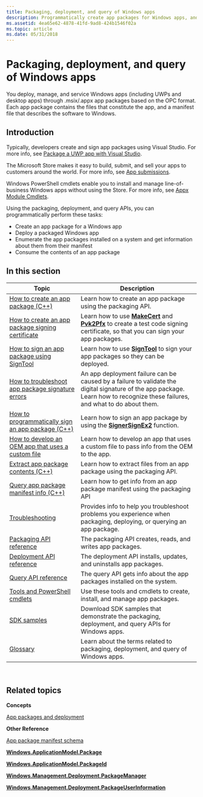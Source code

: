 ```yaml
---
title: Packaging, deployment, and query of Windows apps
description: Programmatically create app packages for Windows apps, and install, update, query, and uninstall app packages.
ms.assetid: 4ea65e62-4878-41fd-9ad8-424b1546f02a
ms.topic: article
ms.date: 05/31/2018
---
```


# Packaging, deployment, and query of Windows apps

You deploy, manage, and service Windows apps (including UWPs and desktop apps) through .msix/.appx app packages based on the OPC format. Each app package contains the files that constitute the app, and a manifest file that describes the software to Windows.

## Introduction

Typically, developers create and sign app packages using Visual Studio. For more info, see [Package a UWP app with Visual Studio](https://docs.microsoft.com/windows/msix/package/packaging-uwp-apps?redirectedfrom=MSDN).

The Microsoft Store makes it easy to build, submit, and sell your apps to customers around the world. For more info, see [App submissions](https://docs.microsoft.com/windows/uwp/publish/app-submissions?redirectedfrom=MSDN).

Windows PowerShell cmdlets enable you to install and manage line-of-business Windows apps without using the Store. For more info, see [Appx Module Cmdlets](https://docs.microsoft.com/powershell/module/appx/index?redirectedfrom=MSDN&view=win10-ps).

Using the packaging, deployment, and query APIs, you can programmatically perform these tasks:

-   Create an app package for a Windows app
-   Deploy a packaged Windows app
-   Enumerate the app packages installed on a system and get information about them from their manifest
-   Consume the contents of an app package

## In this section



| Topic                                                                                                    | Description                                                                                                                                                                           |
|----------------------------------------------------------------------------------------------------------|---------------------------------------------------------------------------------------------------------------------------------------------------------------------------------------|
| [How to create an app package (C++)](how-to-create-a-package.md)                                        | Learn how to create an app package using the packaging API.                                                                                                                           |
| [How to create an app package signing certificate](how-to-create-a-package-signing-certificate.md)      | Learn how to use [**MakeCert**](https://docs.microsoft.com/windows-hardware/drivers/devtest/makecert) and [**Pvk2Pfx**](https://docs.microsoft.com/windows-hardware/drivers/devtest/pvk2pfx) to create a test code signing certificate, so that you can sign your app packages. |
| [How to sign an app package using SignTool](how-to-sign-a-package-using-signtool.md)                    | Learn how to use [**SignTool**](https://docs.microsoft.com/windows-hardware/drivers/devtest/signtool) to sign your app packages so they can be deployed.                                                                    |
| [How to troubleshoot app package signature errors](how-to-troubleshoot-app-package-signature-errors.md) | An app deployment failure can be caused by a failure to validate the digital signature of the app package. Learn how to recognize these failures, and what to do about them.          |
| [How to programmatically sign an app package (C++)](how-to-programmatically-sign-a-package.md)          | Learn how to sign an app package by using the [**SignerSignEx2**](https://docs.microsoft.com/windows/desktop/SecCrypto/signersignex2) function.                                                                                   |
| [How to develop an OEM app that uses a custom file](how-to-develop-oem-app-with-custom-file.md)         | Learn how to develop an app that uses a custom file to pass info from the OEM to the app.                                                                                             |
| [Extract app package contents (C++)](how-to-extract-content-from-a-package.md)                          | Learn how to extract files from an app package using the packaging API.                                                                                                               |
| [Query app package manifest info (C++)](how-to-query-package-identity-information.md)                   | Learn how to get info from an app package manifest using the packaging API                                                                                                            |
| [Troubleshooting](troubleshooting.md)                                                                   | Provides info to help you troubleshoot problems you experience when packaging, deploying, or querying an app package.                                                                 |
| [Packaging API reference](interfaces.md)                                                                | The packaging API creates, reads, and writes app packages.                                                                                                                            |
| [Deployment API reference](package-deployment-api.md)                                                   | The deployment API installs, updates, and uninstalls app packages.                                                                                                                    |
| [Query API reference](functions.md)                                                                     | The query API gets info about the app packages installed on the system.                                                                                                               |
| [Tools and PowerShell cmdlets](appx-packaging-tools.md)                                                 | Use these tools and cmdlets to create, install, and manage app packages.                                                                                                              |
| [SDK samples](appx-packaging-samples.md)                                                                | Download SDK samples that demonstrate the packaging, deployment, and query APIs for Windows apps.                                                                               |
| [Glossary](appx-packaging-glossary.md)                                                                  | Learn about the terms related to packaging, deployment, and query of Windows apps.                                                                                              |



 

## Related topics

<dl> <dt>

**Concepts**
</dt> <dt>

[App packages and deployment](https://docs.microsoft.com/previous-versions/windows/apps/hh464929(v=win.10))
</dt> <dt>

**Other Reference**
</dt> <dt>

[App package manifest schema](https://docs.microsoft.com/uwp/schemas/appxpackage/appx-package-manifest)
</dt> <dt>

[**Windows.ApplicationModel.Package**](https://docs.microsoft.com/uwp/api/Windows.ApplicationModel.Package)
</dt> <dt>

[**Windows.ApplicationModel.PackageId**](https://docs.microsoft.com/uwp/api/Windows.ApplicationModel.PackageId)
</dt> <dt>

[**Windows.Management.Deployment.PackageManager**](https://docs.microsoft.com/uwp/api/Windows.Management.Deployment.PackageManager)
</dt> <dt>

[**Windows.Management.Deployment.PackageUserInformation**](https://docs.microsoft.com/uwp/api/Windows.Management.Deployment.PackageUserInformation)
</dt> </dl>

 

 




